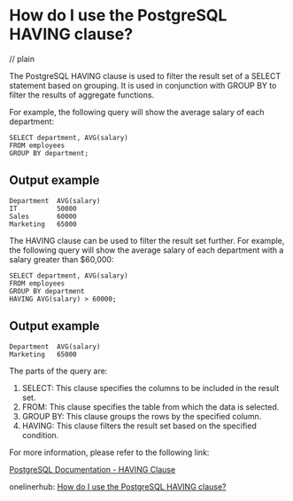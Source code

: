 # How do I use the PostgreSQL HAVING clause?
// plain

The PostgreSQL HAVING clause is used to filter the result set of a SELECT statement based on grouping. It is used in conjunction with GROUP BY to filter the results of aggregate functions.

For example, the following query will show the average salary of each department:

```
SELECT department, AVG(salary)
FROM employees
GROUP BY department;
```

## Output example

```
Department  AVG(salary)
IT          50000
Sales       60000
Marketing   65000
```

The HAVING clause can be used to filter the result set further. For example, the following query will show the average salary of each department with a salary greater than $60,000:

```
SELECT department, AVG(salary)
FROM employees
GROUP BY department
HAVING AVG(salary) > 60000;
```

## Output example

```
Department  AVG(salary)
Marketing   65000
```

The parts of the query are:

1. SELECT: This clause specifies the columns to be included in the result set.
2. FROM: This clause specifies the table from which the data is selected.
3. GROUP BY: This clause groups the rows by the specified column.
4. HAVING: This clause filters the result set based on the specified condition.

For more information, please refer to the following link:

[PostgreSQL Documentation - HAVING Clause](https://www.postgresql.org/docs/9.6/sql-select.html#SQL-HAVING)

onelinerhub: [How do I use the PostgreSQL HAVING clause?](https://onelinerhub.com/postgresql/how-do-i-use-the-postgresql-having-clause)